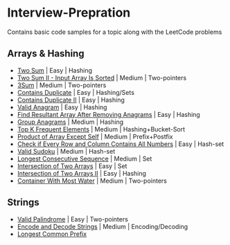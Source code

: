 # Interview-Prepration
Contains basic code samples for a topic along with the LeetCode problems

## Arrays & Hashing
- [Two Sum](https://github.com/vishalkmr/Interview-Prepration/blob/main/Arrays%20%26%20Hashing/1.%20Two%20Sum.ipynb) | Easy | 
Hashing
- [Two Sum II - Input Array Is Sorted](https://github.com/vishalkmr/Interview-Prepration/blob/main/Arrays%20%26%20Hashing/167.%20Two%20Sum%20II%20-%20Input%20Array%20Is%20Sorted.ipynb) | Medium | Two-pointers
- [3Sum](https://github.com/vishalkmr/Interview-Prepration/blob/main/Arrays%20%26%20Hashing/15.%203Sum.ipynb) | Medium | Two-pointers
- [Contains Duplicate](https://github.com/vishalkmr/Interview-Prepration/blob/main/Arrays%20%26%20Hashing/217.%20Contains%20Duplicate.ipynb) | Easy | Hashing/Sets
- [Contains Duplicate II](https://github.com/vishalkmr/Interview-Prepration/blob/main/Arrays%20%26%20Hashing/219.%20Contains%20Duplicate%20II%20.ipynb) | Easy | Hashing
- [Valid Anagram](https://github.com/vishalkmr/Interview-Prepration/blob/main/Arrays%20%26%20Hashing/242.%20Valid%20Anagram.ipynb) | Easy | Hashing
- [Find Resultant Array After Removing Anagrams](https://github.com/vishalkmr/Interview-Prepration/blob/main/Arrays%20%26%20Hashing/2273.%20Find%20Resultant%20Array%20After%20Removing%20Anagrams.ipynb) | Easy | Hashing
- [Group Anagrams](https://github.com/vishalkmr/Interview-Prepration/blob/main/Arrays%20%26%20Hashing/49.%20Group%20Anagrams.ipynb) | Medium | Hashing
- [Top K Frequent Elements](https://github.com/vishalkmr/Interview-Prepration/blob/main/Arrays%20%26%20Hashing/347.%20Top%20K%20Frequent%20Elements.ipynb) | Medium | Hashing+Bucket-Sort
- [Product of Array Except Self](https://github.com/vishalkmr/Interview-Prepration/blob/main/Arrays%20%26%20Hashing/238.%20Product%20of%20Array%20Except%20Self.ipynb) | Medium | 
Prefix+Postfix
- [Check if Every Row and Column Contains All Numbers](https://github.com/vishalkmr/Interview-Prepration/blob/main/Arrays%20%26%20Hashing/2133.%20Check%20if%20Every%20Row%20and%20Column%20Contains%20All%20Numbers.ipynb) | Easy | Hash-set
- [Valid Sudoku](https://github.com/vishalkmr/Interview-Prepration/blob/main/Arrays%20%26%20Hashing/36.%20Valid%20Sudoku.ipynb) | Medium | Hash-set
- [Longest Consecutive Sequence](https://github.com/vishalkmr/Interview-Prepration/blob/main/Arrays%20%26%20Hashing/128.%20Longest%20Consecutive%20Sequence.ipynb) | Medium | Set
- [Intersection of Two Arrays](https://github.com/vishalkmr/Interview-Prepration/blob/main/Arrays%20%26%20Hashing/349.%20Intersection%20of%20Two%20Arrays.ipynb) | Easy | Set
- [Intersection of Two Arrays II](https://github.com/vishalkmr/Interview-Prepration/blob/main/Arrays%20%26%20Hashing/350.%20Intersection%20of%20Two%20Arrays%20II.ipynb) | Easy | Hashing
- [Container With Most Water](https://github.com/vishalkmr/Interview-Prepration/blob/main/Arrays%20%26%20Hashing/11.%20Container%20With%20Most%20Water.ipynb) | Medium | Two-pointers


## Strings
- [Valid Palindrome](https://github.com/vishalkmr/Interview-Prepration/blob/main/Strings/125.%20Valid%20Palindrome.ipynb) | Easy | Two-pointers
- [Encode and Decode Strings](https://github.com/vishalkmr/Interview-Prepration/blob/main/Strings/659%20%C2%B7%20Encode%20and%20Decode%20Strings.ipynb) | Medium | 
Encoding/Decoding
- [Longest Common Prefix]()
[]()
[]()
[]()
[]()
[]()
[]()
[]()
[]()
[]()